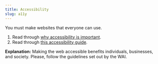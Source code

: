 ```yaml
---
title: Accessibility
slug: a11y
---
```


You must make websites that everyone can use.

  1. Read through [why accessibility is important][why-a11y].
  2. Read through [this accessibility guide][a11y-guide].

[why-a11y]: https://www.w3.org/WAI/fundamentals/accessibility-intro
[a11y-guide]: https://github.com/fejes713/accessibility-guide

**Explanation:** Making the web accessible benefits individuals, businesses, and
society. Please, follow the guidelines set out by the WAI.